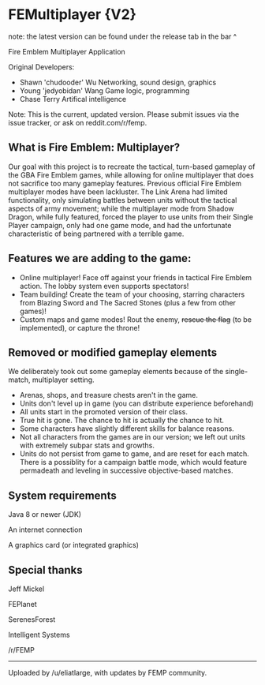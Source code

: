 FEMultiplayer {V2}
=============

note: the latest version can be found under the release tab in the bar ^

Fire Emblem Multiplayer Application

Original Developers:
- Shawn 'chudooder' Wu
    Networking, sound design, graphics
- Young 'jedyobidan' Wang
    Game logic, programming
- Chase Terry
    Artifical intelligence


Note: This is the current, updated version. Please submit issues via the issue tracker, or ask on reddit.com/r/femp.

What is Fire Emblem: Multiplayer?
---------------------------------

Our goal with this project is to recreate the tactical, turn-based gameplay of the GBA Fire Emblem games, while allowing for online multiplayer that does not sacrifice too many gameplay features. Previous official Fire Emblem multiplayer modes have been lackluster. The Link Arena had limited functionality, only simulating battles between units without the tactical aspects of army movement; while the multiplayer mode from Shadow Dragon, while fully featured, forced the player to use units from their Single Player campaign, only had one game mode, and had the unfortunate characteristic of being partnered with a terrible game.

Features we are adding to the game:
-----------------------------------

* Online multiplayer! Face off against your friends in tactical Fire Emblem action. The lobby system even supports spectators!
* Team building! Create the team of your choosing, starring characters from Blazing Sword and The Sacred Stones (plus a few from other games)!
* Custom maps and game modes! Rout the enemy, ~~rescue the flag~~ (to be implemented), or capture the throne!

Removed or modified gameplay elements
-------------------------
We deliberately took out some gameplay elements because of the single-match, multiplayer setting.

* Arenas, shops, and treasure chests aren't in the game.
* Units don't level up in game (you can distribute experience beforehand)
* All units start in the promoted version of their class.
* True hit is gone. The chance to hit is actually the chance to hit.
* Some characters have slightly different skills for balance reasons.
* Not all characters from the games are in our version; we left out units with extremely subpar stats and growths.
* Units do not persist from game to game, and are reset for each match. There is a possiblity for a campaign battle mode, which would feature permadeath and leveling in successive objective-based matches.

System requirements
-------------------
Java 8 or newer (JDK)

An internet connection

A graphics card (or integrated graphics)


Special thanks
--------------
Jeff Mickel

FEPlanet

SerenesForest

Intelligent Systems

/r/FEMP

-------------------

Uploaded by /u/eliatlarge, with updates by FEMP community.
